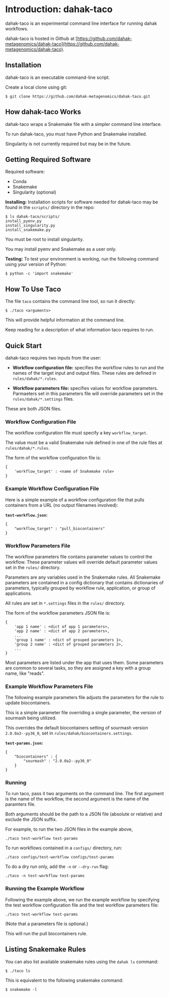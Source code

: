 # Introduction: dahak-taco

dahak-taco is an experimental 
command line interface for 
running dahak workflows.

dahak-taco is hosted in Github
at [https://github.com/dahak-metagenomics/dahak-taco](https://github.com/dahak-metagenomics/dahak-taco).

## Installation

dahak-taco is an executable command-line script.

Create a local clone using git:

```text
$ git clone https://github.com/dahak-metagenomics/dahak-taco.git
```

## How dahak-taco Works

dahak-taco wraps a Snakemake file with a simpler command line interface.

To run dahak-taco, you must have Python and Snakemake installed.

Singularity is not currently required but may be in the future.

## Getting Required Software 

Required software:

* Conda
* Snakemake
* Singularity (optional)

**Installing:** Installation scripts for software needed 
for dahak-taco may be found in the `scripts/` directory
in the repo:

```text
$ ls dahak-taco/scripts/
install_pyenv.py
install_singularity.py
install_snakemake.py
```

You must be root to install singularity.

You may install pyenv and Snakemake as a user only.

**Testing:** To test your environment is working,
run the following command using your version of Python:

```text
$ python -c 'import snakemake'
```

## How To Use Taco

The file `taco` contains the command line tool,
so run it directly:

```
$ ./taco <arguments>
```

This will provide helpful information at the command line. 

Keep reading for a description of what 
information taco requires to run.

## Quick Start

dahak-taco requires two inputs from the user:

* **Workflow configuration file:** specifies the workflow rules
    to run and the names of the target input and output files.
    These rules are defined in `rules/dahak/*.rules`.

* **Workflow parameters file:** specifies values for 
    workflow parameters. Parmaeters set in this
    parameters file will override parameters set
    in the `rules/dahak/*.settings` files.

These are both JSON files.

### Workflow Configuration File

The workflow configuration file 
must specify a key `workflow_target`.

The value must be a valid Snakemake rule
defined in one of the rule files at `rules/dahak/*.rules`.

The form of the workflow configuration file is:

```text
{
    'workflow_target' : <name of Snakemake rule>
}
```

### Example Workflow Configuration File

Here is a simple example of a workflow 
configuration file that pulls containers
from a URL (no output filenames involved):

**`test-workflow.json`:**

```text
{
    "workflow_target" : "pull_biocontainers"
}
``` 

### Workflow Parameters File

The workflow parameters file contains parameter values
to control the workflow. These parameter values will override
default parameter values set in the `rules/` directory.

Parameters are any variables used in the Snakemake rules.
All Snakemake parameters are contained in a config dictionary
that contains dictionaries of parameters, typically grouped 
by workflow rule, application, or group of applications.

All rules are set in `*.settings` files in the `rules/` directory.

The form of the workflow parameters JSON file is:

```text
{
    'app 1 name' : <dict of app 1 parameters>,
    'app 2 name' : <dict of app 2 parameters>,
    ...
    'group 1 name' : <dict of grouped parameters 1>,
    'group 2 name' : <dict of grouped parameters 2>,
    ...
}
```

Most parameters are listed under the app that uses them.
Some parameters are common to several tasks,
so they are assigned a key with a group name, like "reads".

### Example Workflow Parameters File

The following example parameters file adjusts the parameters for 
the rule to update biocontainers.

This is a simple parameter file overriding a single parameter,
the version of sourmash being utilized.

This overrides the default biocontainers setting of 
sourmash version `2.0.0a3--py36_0`, set in 
`rules/dahak/biocontainers.settings`.

**`test-params.json`:**

```text
{
    "biocontainers" : {
        "sourmash" : "2.0.0a2--py36_0"
    }
}
```

### Running

To run taco, pass it two arguments on the command line.
The first argument is the name of the workflow,
the second argument is the name of the paramters file.

Both arguments should be the path to a JSON file
(absolute or relative) and exclude the JSON suffix.

For example, to run the two JSON files in the example above,

```text
./taco test-workflow test-params
```

To run workflows contained in a `configs/` directory, run:

```text
./taco configs/test-workflow configs/test-params
```

To do a dry run only, add the `-n` or `--dry-run` flag:

```text
./taco -n test-workflow test-params
```

### Running the Example Workflow

Following the example above, we run the example workflow
by specifying the test workflow configuration file 
and the test workflow parameters file:

```text
./taco test-workflow test-params
```

(Note that a parameters file is optional.)

This will run the pull biocontainers rule.

## Listing Snakemake Rules

You can also list available snakemake rules
using the `dahak ls` command:

```text
$ ./taco ls
```

This is equivalent to the following snakemake command:

```text
$ snakemake -l
```

